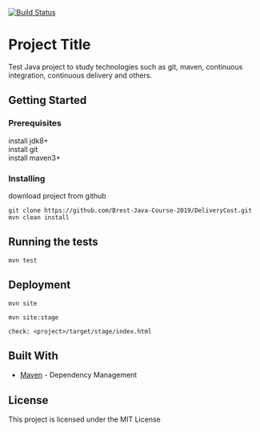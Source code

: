 [![Build Status](https://travis-ci.org/Brest-Java-Course-2019/DeliveryCost.svg?branch=master)](https://travis-ci.org/Brest-Java-Course-2019/DeliveryCost)

# Project Title

Test Java project to study technologies such as git, maven, continuous integration, continuous delivery and others.

## Getting Started

### Prerequisites

install jdk8+  
install git  
install maven3+

### Installing

download project from github  

```
git clone https://github.com/Brest-Java-Course-2019/DeliveryCost.git  
mvn clean install
```

## Running the tests

```
mvn test
```

## Deployment

```
mvn site  
  
mvn site:stage  
  
check: <project>/target/stage/index.html  
```  

## Built With

* [Maven](https://maven.apache.org/) - Dependency Management

## License

This project is licensed under the MIT License  
